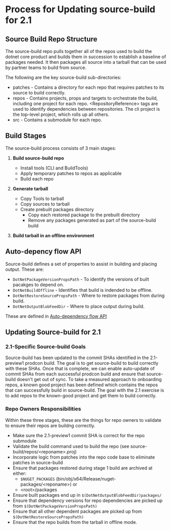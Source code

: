 # Process for Updating source-build for 2.1

## Source Build Repo Structure

The source-build repo pulls together all of the repos used to build the dotnet core product and builds them in succession to establish a baseline of packages needed.  It then packages all source into a tarball that can be used by partner teams to build from source.

The following are the key source-build sub-directories:

* patches - Contains a directory for each repo that requires patches to its source to build correctly.
* repos - Contains projects, props and targets to orchestrate the build, including one project for each repo.  \<RepositoryReference> tags are used to identify dependencies between repositories.  The cli project is the top-level project, which rolls up all others.
* src - Contains a submodule for each repo.

## Build Stages

The source-build process consists of 3 main stages:

1. **Build source-build repo**

    * Install tools (CLI and BuildTools)
    * Apply temporary patches to repos as applicable
    * Build each repo

1. **Generate tarball**
    * Copy Tools to tarball
    * Copy sources to tarball
    * Create prebuilt packages directory
        * Copy each restored package to the prebuilt directory
        * Remove any packages generated as part of the source-build build

1. **Build tarball in an offline environment**

## Auto-depency flow API

Source-build defines a set of properties to assist in building and placing output.  These are:

* `DotNetPackageVersionPropsPath` - To identify the versions of built pacakges to depend on.
* `DotNetBuildOffline` - Identifies that build is indended to be offline.
* `DotNetRestoreSourcePropsPath` - Where to restore packages from during build.
* `DotNetOutputBlobFeedDir` - Where to place output during build.

These are defined in [Auto-dependency flow API](https://github.com/dotnet/source-build/blob/dev/release/2.1/Documentation/auto-dependency-flow/api.md)

## Updating Source-build for 2.1

### 2.1-Specific Source-build Goals

Source-build has been updated to the commit SHAs identified in the 2.1-preview1 prodcon build.  The goal is to get source-build to build correctly with these SHAs.  Once that is complete, we can enable auto-update of commit SHAs from each successful prodcon build and ensure that source-build doesn't get out of sync.  To take a measured approach to onboarding repos, a known good project has been defined which contains the repos that can successfully build in source-build.  The goal with the 2.1 exercise is to add repos to the known-good project and get them to build correctly.

### Repo Owners Responsibilities

Within these three stages, these are the things for repo owners to validate to ensure their repos are buildng correctly.

* Make sure the 2.1-preview1 commit SHA is correct for the repo submodule
* Validate the build command used to build the repo (see source-build/repos/\<reponame>.proj)
* Incorporate logic from patches into the repo code base to eliminate patches in source-build
* Ensure that packages restored during stage 1 build are archived at either:
  * `$NUGET_PACKAGES` (bin/obj/x64/Release/nuget-packages/\<reponame>) or
  * \<root>/packages
* Ensure built packages end up in `$(DotNetOutputBlobFeedDir)packages/`
* Ensure that dependency versions for repo dependencies are picked up from `$(DotNetPackageVersionPropsPath)`
* Ensure that all other dependent packages are picked up from `$(DotNetRestoreSourcePropsPath)`
* Ensure that the repo builds from the tarball in offline mode.
